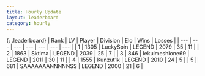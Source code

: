 ```yaml
---
title: Hourly Update
layout: leaderboard
category: hourly
---
```


{: .leaderboard}
| Rank | LV | Player | Division | Elo | Wins | Losses |
| --- | --- | --- | --- | --- | --- | --- |
| <span data-change="0">1</span> | 1305 | <span title="ID: 498412">LuckySpin</span> | LEGEND | <span data-change="0">2079</span> | <span data-change="0">35</span> | <span data-change="0">11</span> |
| <span data-change="0">2</span> | 1863 | <span title="ID: 353063">Sktima</span> | LEGEND | <span data-change="8">2039</span> | <span data-change="1">25</span> | <span data-change="0">7</span> |
| <span data-change="7">3</span> | 846 | <span title="ID: 562775">lekuimeshione69</span> | LEGEND | <span data-change="76">2011</span> | <span data-change="7">30</span> | <span data-change="0">11</span> |
| <span data-change="-1">4</span> | 1555 | <span title="ID: 392407">Kunzut1k</span> | LEGEND | <span data-change="0">2010</span> | <span data-change="0">24</span> | <span data-change="0">5</span> |
| <span data-change="-1">5</span> | 681 | <span title="ID: 174294">SAAAAAAANNNNNSS</span> | LEGEND | <span data-change="0">2000</span> | <span data-change="0">21</span> | <span data-change="0">6</span> |